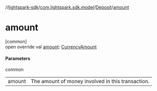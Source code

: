 //[lightspark-sdk](../../../index.md)/[com.lightspark.sdk.model](../index.md)/[Deposit](index.md)/[amount](amount.md)

# amount

[common]\
open override val [amount](amount.md): [CurrencyAmount](../-currency-amount/index.md)

#### Parameters

common

| | |
|---|---|
| amount | The amount of money involved in this transaction. |
